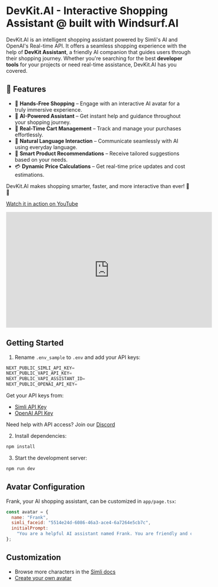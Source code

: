 # DevKit.AI - Interactive Shopping Assistant @ built with Windsurf.AI

DevKit.AI is an intelligent shopping assistant powered by Simli's AI and OpenAI's Real-time API.
It offers a seamless shopping experience with the help of **DevKit Assistant**, a friendly AI companion that guides users through their shopping journey. Whether you're searching for the best **developer tools** for your projects or need real-time assistance, DevKit.AI has you covered.

## 🚀 Features

- 🤖 **Hands-Free Shopping** – Engage with an interactive AI avatar for a truly immersive experience.
- 🤖 **AI-Powered Assistant** – Get instant help and guidance throughout your shopping journey.
- 🛒 **Real-Time Cart Management** – Track and manage your purchases effortlessly.
- 💬 **Natural Language Interaction** – Communicate seamlessly with AI using everyday language.
- 🎯 **Smart Product Recommendations** – Receive tailored suggestions based on your needs.
- 💳 **Dynamic Price Calculations** – Get real-time price updates and cost estimations.

DevKit.AI makes shopping smarter, faster, and more interactive than ever! 🚀✨

[Watch it in action on YouTube](https://youtu.be/Z_viC04X6Ko)

<iframe width="560" height="315" src="https://www.youtube.com/embed/Z_viC04X6Ko" title="YouTube video player" frameborder="0" allow="accelerometer; autoplay; clipboard-write; encrypted-media; gyroscope; picture-in-picture; web-share" allowfullscreen></iframe>

## Getting Started

1. Rename `.env_sample` to `.env` and add your API keys:

```js
NEXT_PUBLIC_SIMLI_API_KEY=
NEXT_PUBLIC_VAPI_API_KEY=
NEXT_PUBLIC_VAPI_ASSISTANT_ID=
NEXT_PUBLIC_OPENAI_API_KEY=
```

Get your API keys from:

- [Simli API Key](https://www.simli.com/profile)
- [OpenAI API Key](https://platform.openai.com/settings/profile?tab=api-keys)

Need help with API access? Join our [Discord](https://discord.gg/yQx49zNF4d)

2. Install dependencies:

```bash
npm install
```

3. Start the development server:

```bash
npm run dev
```

## Avatar Configuration

Frank, your AI shopping assistant, can be customized in `app/page.tsx`:

```js
const avatar = {
  name: "Frank",
  simli_faceid: "5514e24d-6086-46a3-ace4-6a7264e5cb7c",
  initialPrompt:
    "You are a helpful AI assistant named Frank. You are friendly and concise in your responses. Your task is to help users with any questions they might have. Your answers are short and to the point, don't give long answers be brief and straightforward.",
};
```

## Customization

- Browse more characters in the [Simli docs](https://docs.simli.com/introduction)
- [Create your own avatar](https://app.simli.com/)
